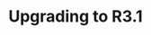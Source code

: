 ---
lang: en
layout: doc
permalink: /doc/upgrade/3.1/
redirect_from:
- /doc/upgrade-to-r3.1/
- /en/doc/upgrade-to-r3.1/
- /doc/UpgradeToR3.1/
- /doc/UpgradeToR3.1rc1/
redirect_to: https://doc.qubes-os.org/en/latest/user/downloading-installing-upgrading/upgrade/3_1.html
ref: 155
title: Upgrading to R3.1
---